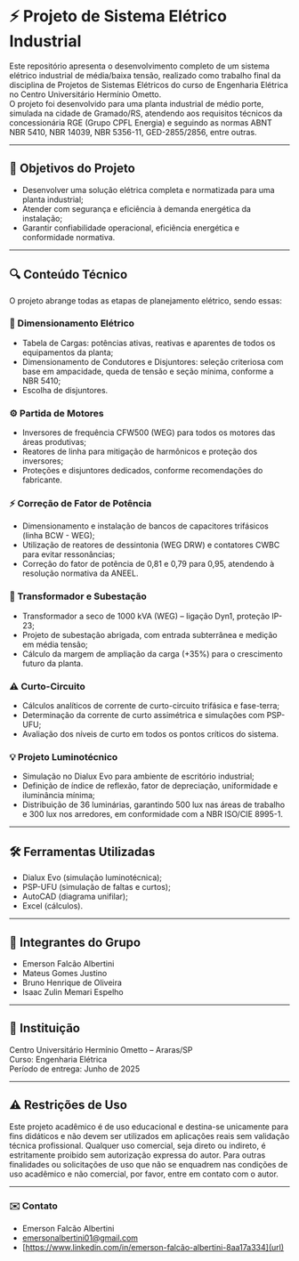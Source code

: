 # ⚡ Projeto de Sistema Elétrico Industrial

Este repositório apresenta o desenvolvimento completo de um sistema elétrico industrial de média/baixa tensão, realizado como trabalho final da disciplina de Projetos de Sistemas Elétricos do curso de Engenharia Elétrica no Centro Universitário Hermínio Ometto.  
O projeto foi desenvolvido para uma planta industrial de médio porte, simulada na cidade de Gramado/RS, atendendo aos requisitos técnicos da concessionária RGE (Grupo CPFL Energia) e seguindo as normas ABNT NBR 5410, NBR 14039, NBR 5356-11, GED-2855/2856, entre outras.

---

## 📌 Objetivos do Projeto

- Desenvolver uma solução elétrica completa e normatizada para uma planta industrial;  
- Atender com segurança e eficiência à demanda energética da instalação;  
- Garantir confiabilidade operacional, eficiência energética e conformidade normativa.

---

## 🔍 Conteúdo Técnico

O projeto abrange todas as etapas de planejamento elétrico, sendo essas:

### 🔌 Dimensionamento Elétrico

- Tabela de Cargas: potências ativas, reativas e aparentes de todos os equipamentos da planta;  
- Dimensionamento de Condutores e Disjuntores: seleção criteriosa com base em ampacidade, queda de tensão e seção mínima, conforme a NBR 5410;  
- Escolha de disjuntores.

### ⚙️ Partida de Motores

- Inversores de frequência CFW500 (WEG) para todos os motores das áreas produtivas;  
- Reatores de linha para mitigação de harmônicos e proteção dos inversores;  
- Proteções e disjuntores dedicados, conforme recomendações do fabricante.

### ⚡ Correção de Fator de Potência

- Dimensionamento e instalação de bancos de capacitores trifásicos (linha BCW - WEG);  
- Utilização de reatores de dessintonia (WEG DRW) e contatores CWBC para evitar ressonâncias;  
- Correção do fator de potência de 0,81 e 0,79 para 0,95, atendendo à resolução normativa da ANEEL.

### 🔄 Transformador e Subestação

- Transformador a seco de 1000 kVA (WEG) – ligação Dyn1, proteção IP-23;  
- Projeto de subestação abrigada, com entrada subterrânea e medição em média tensão;  
- Cálculo da margem de ampliação da carga (+35%) para o crescimento futuro da planta.

### ⚠️ Curto-Circuito

- Cálculos analíticos de corrente de curto-circuito trifásica e fase-terra;  
- Determinação da corrente de curto assimétrica e simulações com PSP-UFU;  
- Avaliação dos níveis de curto em todos os pontos críticos do sistema.

### 💡 Projeto Luminotécnico

- Simulação no Dialux Evo para ambiente de escritório industrial;  
- Definição de índice de reflexão, fator de depreciação, uniformidade e iluminância mínima;  
- Distribuição de 36 luminárias, garantindo 500 lux nas áreas de trabalho e 300 lux nos arredores, em conformidade com a NBR ISO/CIE 8995-1.

---

## 🛠️ Ferramentas Utilizadas

- Dialux Evo (simulação luminotécnica);  
- PSP-UFU (simulação de faltas e curtos);  
- AutoCAD (diagrama unifilar);
- Excel (cálculos).

---

## 👥 Integrantes do Grupo

- Emerson Falcão Albertini 
- Mateus Gomes Justino
- Bruno Henrique de Oliveira   
- Isaac Zulin Memari Espelho  


---

## 🏫 Instituição

Centro Universitário Hermínio Ometto – Araras/SP  
Curso: Engenharia Elétrica  
Período de entrega: Junho de 2025

---

## ⚠️ Restrições de Uso

Este projeto acadêmico é de uso educacional e destina-se unicamente para fins didáticos e não devem ser utilizados em aplicações reais sem validação técnica profissional. Qualquer uso comercial, seja direto ou indireto, é estritamente proibido sem autorização expressa do autor.
Para outras finalidades ou solicitações de uso que não se enquadrem nas condições de uso acadêmico e não comercial, por favor, entre em contato com o autor.

---

### ✉️ Contato
- Emerson Falcão Albertini
- emersonalbertini01@gmail.com
- [https://www.linkedin.com/in/emerson-falcão-albertini-8aa17a334](url)

